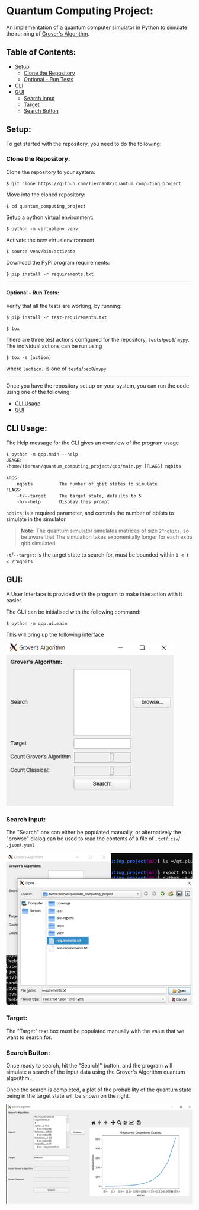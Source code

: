 # Quantum Computing Project:

An implementation of a quantum computer simulator in Python to simulate the 
running of [Grover's Algorithm](https://qiskit.org/textbook/ch-algorithms/grover.html).

## Table of Contents:

* [Setup](#setup)
    * [Clone the Repository](#clone-the-repository)
    * [Optional - Run Tests](#optional---run-tests)
* [CLI](#cli-usage)
* [GUI](#gui)
    * [Search Input](#search-input)
    * [Target](#target)
    * [Search Button](#search-button)

## Setup:

To get started with the repository, you need to do the following:

### Clone the Repository:
Clone the repository to your system:
```console
$ git clone https://github.com/Tiernan8r/quantum_computing_project
```

Move into the cloned repository:
```console
$ cd quantum_computing_project
```

Setup a python virtual environment:
```console
$ python -m virtualenv venv
```

Activate the new virtualenvironment
```console
$ source venv/bin/activate
```

Download the PyPi program requirements:
```console
$ pip install -r requirements.txt
```

---
#### Optional - Run Tests:
Verify that all the tests are working, by running:
```console
$ pip install -r test-requirements.txt
```
```console
$ tox
```
There are three test actions configured for the repository, `tests`/`pep8`/
`mypy`.
The individual actions can be run using
```console
$ tox -e [action]
```
where `[action]` is one of `tests`/`pep8`/`mypy`

---
Once you have the repository set up on your system, you can run the code using
one of the following:

* [CLI Usage](#cli-usage)
* [GUI](#gui)
## CLI Usage:

The Help message for the CLI gives an overview of the program usage

```console
$ python -m qcp.main --help
USAGE:
/home/tiernan/quantum_computing_project/qcp/main.py [FLAGS] nqbits

ARGS:
    nqbits          The number of qbit states to simulate
FLAGS:
    -t/--target     The target state, defaults to 5
    -h/--help       Display this prompt
```

`nqbits`: is a required parameter, and controls the number of qbibts to simulate in the simulator
> **Note:**
> The quantum simulator simulates matrices of size `2^nqbits`, so be aware that
> The simulation takes exponentially longer for each extra qbit simulated.

`-t`/`--target`: is the target state to search for, must be bounded within `1 < t < 2^nqbits`
## GUI:

A User Interface is provided with the program to make interaction with it
easier.

The GUI can be initialised with the following command:
```console
$ python -m qcp.ui.main
```

This will bring up the following interface

![Initial UI](./docs/images/ui_overview.png)

### Search Input:
The "Search" box can either be populated manually, or alternatively the
"browse" dialog can be used to read the contents of a file of `.txt`/`.csv`/
`.json`/`.yaml`

![File Dialog](./docs/images/ui_filedialog.png)

### Target:

The "Target" text box must be populated manually with the value that we want to
search for.

### Search Button:

Once ready to search, hit the "Search!" button, and the program will simulate a
search of the input data using the Grover's Algorithm quantum algorithm.

Once the search is completed, a plot of the probability of the quantum state 
being in the target state will be shown on the right.

![Sample Calculated Result](./docs/images/ui_with_computed_graph.png)
